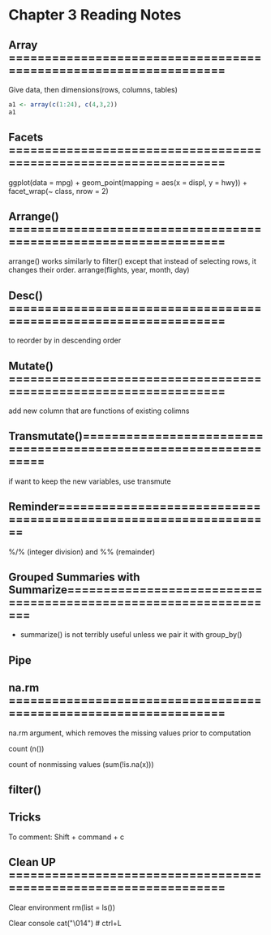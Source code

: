  # Chapter 3 Reading Notes
 
 ## Array =================================================================
Give data, then dimensions(rows, columns, tables)
```r
a1 <- array(c(1:24), c(4,3,2))
a1

```

 
 ## Facets =================================================================
 
 ggplot(data = mpg) + 
  geom_point(mapping = aes(x = displ, y = hwy)) + 
  facet_wrap(~ class, nrow = 2)
  
  
## Arrange() =================================================================
arrange() works similarly to filter() except that instead of selecting rows, it changes their order.
arrange(flights, year, month, day)

## Desc() =================================================================
to reorder by in descending order

## Mutate() =================================================================
add new column that are functions of existing colimns

## Transmutate()=================================================================
if want to keep the new variables, use transmute


## Reminder=================================================================
%/% (integer division) and %% (remainder)

## Grouped Summaries with Summarize=================================================================
- summarize() is not terribly useful unless we pair it with group_by()


## Pipe



## na.rm =================================================================
na.rm argument, which removes the missing values prior to computation

 count (n())
 
 count of nonmissing values (sum(!is.na(x)))
 

## filter()


## Tricks 
 To comment: Shift + command + c 
 
## Clean UP  =================================================================

Clear environment
rm(list = ls()) 

Clear console
cat("\014")  # ctrl+L

